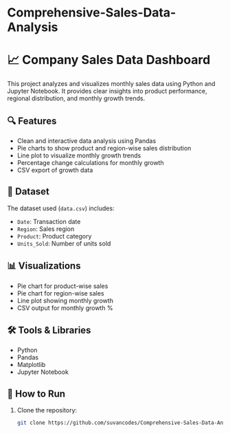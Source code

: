 # Comprehensive-Sales-Data-Analysis

# 📈 Company Sales Data Dashboard

This project analyzes and visualizes monthly sales data using Python and Jupyter Notebook. It provides clear insights into product performance, regional distribution, and monthly growth trends.

## 🔍 Features

- Clean and interactive data analysis using Pandas
- Pie charts to show product and region-wise sales distribution
- Line plot to visualize monthly growth trends
- Percentage change calculations for monthly growth
- CSV export of growth data

## 📁 Dataset

The dataset used (`data.csv`) includes:
- `Date`: Transaction date
- `Region`: Sales region
- `Product`: Product category
- `Units_Sold`: Number of units sold

## 📊 Visualizations

- Pie chart for product-wise sales
- Pie chart for region-wise sales
- Line plot showing monthly growth
- CSV output for monthly growth %

## 🛠️ Tools & Libraries

- Python
- Pandas
- Matplotlib
- Jupyter Notebook

## 🚀 How to Run

1. Clone the repository:
   ```bash
   git clone https://github.com/suvancodes/Comprehensive-Sales-Data-Analysis.git

